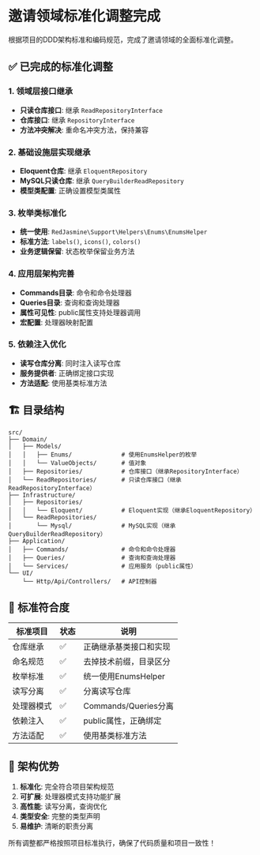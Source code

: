 # 邀请领域标准化调整完成

根据项目的DDD架构标准和编码规范，完成了邀请领域的全面标准化调整。

## ✅ 已完成的标准化调整

### 1. 领域层接口继承
- **只读仓库接口**: 继承 `ReadRepositoryInterface`
- **仓库接口**: 继承 `RepositoryInterface`
- **方法冲突解决**: 重命名冲突方法，保持兼容

### 2. 基础设施层实现继承  
- **Eloquent仓库**: 继承 `EloquentRepository`
- **MySQL只读仓库**: 继承 `QueryBuilderReadRepository`
- **模型类配置**: 正确设置模型类属性

### 3. 枚举类标准化
- **统一使用**: `RedJasmine\Support\Helpers\Enums\EnumsHelper`
- **标准方法**: `labels()`, `icons()`, `colors()`
- **业务逻辑保留**: 状态枚举保留业务方法

### 4. 应用层架构完善
- **Commands目录**: 命令和命令处理器
- **Queries目录**: 查询和查询处理器
- **属性可见性**: public属性支持处理器调用
- **宏配置**: 处理器映射配置

### 5. 依赖注入优化
- **读写仓库分离**: 同时注入读写仓库
- **服务提供者**: 正确绑定接口实现
- **方法适配**: 使用基类标准方法

## 🏗️ 目录结构

```
src/
├── Domain/
│   ├── Models/
│   │   ├── Enums/              # 使用EnumsHelper的枚举
│   │   └── ValueObjects/       # 值对象
│   ├── Repositories/           # 仓库接口（继承RepositoryInterface）
│   └── ReadRepositories/       # 只读仓库接口（继承ReadRepositoryInterface）
├── Infrastructure/
│   ├── Repositories/
│   │   └── Eloquent/           # Eloquent实现（继承EloquentRepository）
│   └── ReadRepositories/
│       └── Mysql/              # MySQL实现（继承QueryBuilderReadRepository）
├── Application/
│   ├── Commands/               # 命令和命令处理器
│   ├── Queries/                # 查询和查询处理器
│   └── Services/               # 应用服务（public属性）
└── UI/
    └── Http/Api/Controllers/   # API控制器
```

## 🎯 标准符合度

| 标准项目 | 状态 | 说明 |
|---------|------|------|
| 仓库继承 | ✅ | 正确继承基类接口和实现 |
| 命名规范 | ✅ | 去掉技术前缀，目录区分 |
| 枚举标准 | ✅ | 统一使用EnumsHelper |
| 读写分离 | ✅ | 分离读写仓库 |
| 处理器模式 | ✅ | Commands/Queries分离 |
| 依赖注入 | ✅ | public属性，正确绑定 |
| 方法适配 | ✅ | 使用基类标准方法 |

## 🚀 架构优势

1. **标准化**: 完全符合项目架构规范
2. **可扩展**: 处理器模式支持功能扩展
3. **高性能**: 读写分离，查询优化
4. **类型安全**: 完整的类型声明
5. **易维护**: 清晰的职责分离

所有调整都严格按照项目标准执行，确保了代码质量和项目一致性！ 